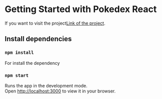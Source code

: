 # Getting Started with Pokedex React

If you want to visit the project[Link of the project](https://1ke4real-pokedex-react.netlify.app).

## Install dependencies

### `npm install`

For install the dependency

### `npm start`

Runs the app in the development mode.\
Open [http://localhost:3000](http://localhost:3000) to view it in your browser.


